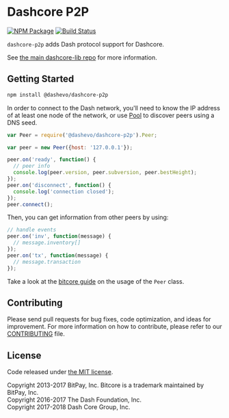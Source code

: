 Dashcore P2P
=======

[![NPM Package](https://img.shields.io/npm/v/@dashevo/dashcore-p2p.svg?style=flat-square)](https://www.npmjs.org/package/@dashevo/dashcore-p2p)
[![Build Status](https://github.com/dashevo/dashcore-p2p/actions/workflows/test.yml/badge.svg)](https://github.com/dashevo/dashcore-p2p/actions/workflows/test.yml)

`dashcore-p2p` adds Dash protocol support for Dashcore.

See [the main dashcore-lib repo](https://github.com/dashevo/dashcore-lib) for more information.

## Getting Started

```sh
npm install @dashevo/dashcore-p2p
```
In order to connect to the Dash network, you'll need to know the IP address of at least one node of the network, or use [Pool](/docs/pool.md) to discover peers using a DNS seed.

```javascript
var Peer = require('@dashevo/dashcore-p2p').Peer;

var peer = new Peer({host: '127.0.0.1'});

peer.on('ready', function() {
  // peer info
  console.log(peer.version, peer.subversion, peer.bestHeight);
});
peer.on('disconnect', function() {
  console.log('connection closed');
});
peer.connect();
```

Then, you can get information from other peers by using:

```javascript
// handle events
peer.on('inv', function(message) {
  // message.inventory[]
});
peer.on('tx', function(message) {
  // message.transaction
});
```

Take a look at the [bitcore guide](http://bitcore.io/guide/peer.html) on the usage of the `Peer` class.

## Contributing

Please send pull requests for bug fixes, code optimization, and ideas for improvement. For more information on how to contribute, please refer to our [CONTRIBUTING](https://github.com/dashevo/dashcore-p2p/blob/master/CONTRIBUTING.md) file.

## License

Code released under [the MIT license](https://github.com/dashevo/dashcore/blob/master/LICENSE).

Copyright 2013-2017 BitPay, Inc. Bitcore is a trademark maintained by BitPay, Inc.  
Copyright 2016-2017 The Dash Foundation, Inc.  
Copyright 2017-2018 Dash Core Group, Inc.  

